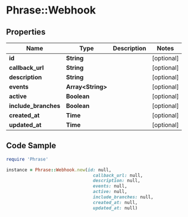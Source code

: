 # Phrase::Webhook

## Properties

Name | Type | Description | Notes
------------ | ------------- | ------------- | -------------
**id** | **String** |  | [optional] 
**callback_url** | **String** |  | [optional] 
**description** | **String** |  | [optional] 
**events** | **Array&lt;String&gt;** |  | [optional] 
**active** | **Boolean** |  | [optional] 
**include_branches** | **Boolean** |  | [optional] 
**created_at** | **Time** |  | [optional] 
**updated_at** | **Time** |  | [optional] 

## Code Sample

```ruby
require 'Phrase'

instance = Phrase::Webhook.new(id: null,
                                 callback_url: null,
                                 description: null,
                                 events: null,
                                 active: null,
                                 include_branches: null,
                                 created_at: null,
                                 updated_at: null)
```


